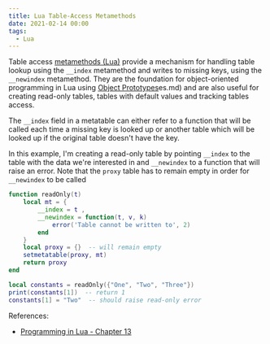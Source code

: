 ```yaml
---
title: Lua Table-Access Metamethods
date: 2021-02-14 00:00
tags:
  - Lua
---
```


Table access [metamethods (Lua)](metamethods (Lua)) provide a mechanism for handling table lookup using the `__index` metamethod and writes to missing keys, using the `__newindex` metamethod. They are the foundation for object-oriented programming in Lua using [Object Prototypes](object-prototypes.md)es.md) and are also useful for creating read-only tables, tables with default values and tracking tables access.

The `__index` field in a metatable can either refer to a function that will be called each time a missing key is looked up or another table which will be looked up if the original table doesn't have the key.

In this example, I'm creating a read-only table by pointing `__index` to the table with the data we're interested in and `__newindex` to a function that will raise an error. Note that the `proxy` table has to remain empty in order for `__newindex` to be called

```lua
function readOnly(t)
    local mt = {
        __index = t ,
        __newindex = function(t, v, k)
            error('Table cannot be written to', 2)
        end
    }
    local proxy = {}  -- will remain empty
    setmetatable(proxy, mt)
    return proxy
end

local constants = readOnly({"One", "Two", "Three"})
print(constants[1])  -- return 1
constants[1] = "Two"  -- should raise read-only error
```

References:

* [Programming in Lua - Chapter 13](https://www.lua.org/pil/13.html)
